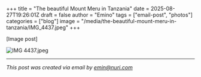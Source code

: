 +++
title = "The beautiful Mount Meru in Tanzania"
date = 2025-08-27T19:26:01Z
draft = false
author = "Emino"
tags = ["email-post", "photos"]
categories = ["blog"]
image = "/media/the-beautiful-mount-meru-in-tanzania/IMG_4437.jpeg"
+++

[Image post]


![IMG 4437.jpeg](/media/the-beautiful-mount-meru-in-tanzania/IMG_4437.jpeg)

---
*This post was created via email by emin@nuri.com*

